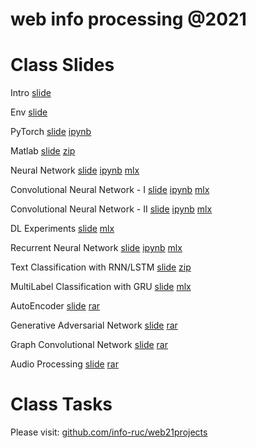 # web info processing @2021


# Class Slides

Intro [slide](https://info-ruc.github.io/web21/Web@21.pdf) 

Env [slide](https://info-ruc.github.io/web21/env.pdf) 

PyTorch [slide](https://info-ruc.github.io/web21/pytorch.pdf) [ipynb](https://github.com/info-ruc/web21/blob/master/pytorch-tut.ipynb)

Matlab [slide](https://info-ruc.github.io/web21/matlab.pdf) [zip](https://github.com/info-ruc/web21/blob/master/deeplearning_course_files.zip)

Neural Network [slide](https://info-ruc.github.io/web21/nn.pdf) [ipynb](https://github.com/info-ruc/web21/blob/master/nn.ipynb) [mlx](https://github.com/info-ruc/web21/blob/master/lr_network.mlx)

Convolutional Neural Network - I [slide](https://info-ruc.github.io/web21/cnn1.pdf) [ipynb](https://github.com/info-ruc/web21/blob/master/cnn1.ipynb) [mlx](https://github.com/info-ruc/web21/blob/master/cnn1.mlx)

Convolutional Neural Network - II [slide](https://info-ruc.github.io/web21/cnn2.pdf) [ipynb](https://github.com/info-ruc/web21/blob/master/cnn2.ipynb) [mlx](https://github.com/info-ruc/web21/blob/master/cnn2.mlx)

DL Experiments [slide](https://info-ruc.github.io/web21/dl_exp.pdf) [mlx](https://github.com/info-ruc/web21/blob/master/dl_exp.mlx)

Recurrent Neural Network [slide](https://info-ruc.github.io/web21/rnn.pdf) [ipynb](https://github.com/info-ruc/web21/blob/master/rnn.ipynb) [mlx](https://github.com/info-ruc/web21/blob/master/rnn.mlx)

Text Classification with RNN/LSTM [slide](https://info-ruc.github.io/web21/lstm.pdf) [zip](https://github.com/info-ruc/web21/blob/master/lstm.zip)

MultiLabel Classification with GRU [slide](https://info-ruc.github.io/web21/multilabel.pdf) [mlx](https://github.com/info-ruc/web21/blob/master/MultiLabelTextClassificationUsingDeepLearningExample.mlx)

AutoEncoder [slide](https://info-ruc.github.io/web21/ae.pdf) [rar](https://github.com/info-ruc/web21/blob/master/GenerateTextUsingAutoencodersExample.rar)

Generative Adversarial Network [slide](https://info-ruc.github.io/web21/gan.pdf) [rar](https://github.com/info-ruc/web21/blob/master/gan.rar)

Graph Convolutional Network [slide](https://info-ruc.github.io/web21/gcn.pdf) [rar](https://github.com/info-ruc/web21/blob/master/gcn.rar)

Audio Processing [slide](https://info-ruc.github.io/web21/audio.pdf) [rar](https://github.com/info-ruc/web21/blob/master/audio.rar)

# Class Tasks 

Please visit: [github.com/info-ruc/web21projects](https://github.com/info-ruc/web21projects/blob/main/webtasks.md)

